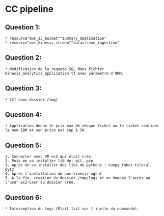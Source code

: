 # CC pipeline

## Question 1:

    * resource"aws_s3_bucket""summary_destination"
    * resource"aws_kinesis_stream""datastream_ingestion"
## Question 2:

    * Modification de la requete SQL dans fichier kinesis_analytics_application.tf avec paramètre d'ORM.

## Question 3:
    * (Cf dans dossier /img)

## Question 4:
    * Application donne le prix max de chaque ticker ou le ticket contient le nom IBM et son price est sup à 50.

## Question 5:
    1. Connecter avec VM ec2 qui était crée.
    2. Puis on va installer lib de: git, pip 
    3. Après on va installer des libs de pythons : numpy faker tzlocal pytz
    4. Après l'installation du aws-kinesis-agent
    5. A la fin, creation du dossier /tmp/logs et on donnée l'accès au l'user ec2-user au dossier crée.

## Question 6:
    * Interception du logs (Était fait sur l'invite du commande).
